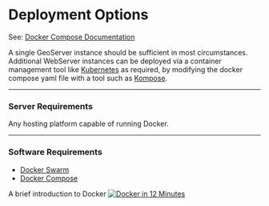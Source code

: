 # Deployment Options



See: [Docker Compose Documentation](https://docs.docker.com/compose/reference/overview/#command-options-overview-and-help)

A single GeoServer instance should be sufficient in most circumstances. Additional WebServer instances can  be deployed via a container management tool like [Kubernetes](https://kubernetes.io/) as required, by modifying the docker compose yaml file with a tool such as [Kompose](https://kubernetes.io/blog/2016/11/kompose-tool-go-from-docker-compose-to-kubernetes/).


------

### Server Requirements
Any hosting platform capable of running Docker.

------

### Software Requirements

  - [Docker Swarm](http://docker.com/)
  - [Docker Compose](https://docs.docker.com/compose/)

A brief introduction to Docker [![Docker in 12 Minutes](http://img.youtube.com/vi/YFl2mCHdv24/0.jpg)](https://www.youtube.com/watch?v=YFl2mCHdv24)